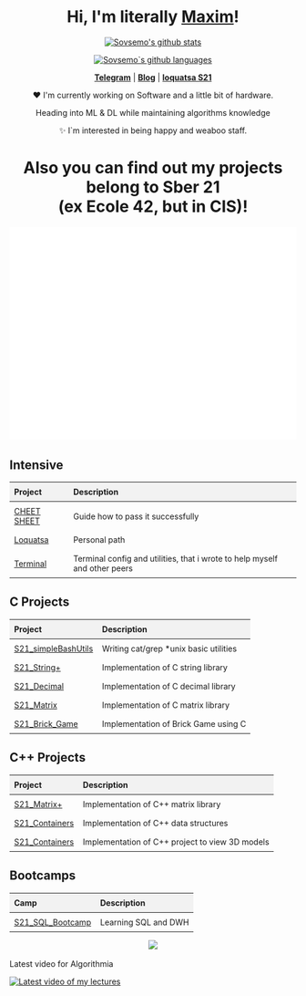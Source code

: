 <h1 align="center">Hi, I'm literally <a href="https://www.github.com/Sovsemo">Maxim</a>!</h1>
<!--<p align="center">
  <a href="https://www.edisonlee55.com"><img src="frieren.png" width=600px, alt="Banner"></a>
</p>
<h1 align="center">Welcome to my GitHub profile~ OwO</h1>-->

<p align="center">
  <a href="https://github.com/Sovsemo"><img src="https://github-readme-stats.vercel.app/api?username=SonseLin&hide_border=true&show_icons=true&theme=merko&rank_icon=github" alt="Sovsemo's github stats"></a>
</p>

<p align="center">
  <a href="https://github.com/Sovsemo"><img src="https://github-readme-stats.vercel.app/api/top-langs/?username=sonselin&layout=pie&theme=merko" alt="Sovsemo`s github languages"></a>
</p>

<p align="center">
  <strong><a href="https://t.me/Sonselin">Telegram</a></strong> |
  <strong><a href="https://t.me/baitishnik">Blog</a></strong> |
  <strong><a href="https://edu.21-school.ru/">loquatsa S21</a></strong>
</p>

<p align="center">❤ I'm currently working on Software and a little bit of hardware.</p>
<p align="center">   Heading into ML & DL while maintaining algorithms knowledge
<p align="center">✨ I`m interested in being happy and weaboo staff.</p>

<h1 align="center">Also you can find out my projects belong to Sber 21<br>(ex Ecole 42, but in CIS)!</h1>
<p align="center">
  <a href="https://www.edisonlee55.com"><img src="mimic.gif" width=600px, alt="Banner"></a>
</p>
<h2>Intensive</h2>
<table>
  <thead>
    <tr>
      <th style="background-color: #f2f2f2; padding: 8px; text-align: left;">Project</th>
      <th style="background-color: #f2f2f2; padding: 8px; text-align: left;">Description</th>
    </tr>
  </thead>
  <tbody>
     <tr>
      <td style="padding: 8px; text-align: left;"><a href="https://github.com/Sovsemo/S21_CHEET_SHEET">CHEET SHEET</a></td>
      <td style="padding: 8px; text-align: left;">Guide how to pass it successfully</td>
    </tr>
    <tr>
      <td style="padding: 8px; text-align: left;"><a href="https://github.com/Sovsemo/S21_intensive_loquatsa">Loquatsa</a></td>
      <td style="padding: 8px; text-align: left;">Personal path</td>
    </tr>
    <tr>
      <td style="padding: 8px; text-align: left;"><a href="https://github.com/Sovsemo/S21_swim_script">Terminal</a></td>
      <td style="padding: 8px; text-align: left;">Terminal config and utilities, that i wrote to help myself and other peers</td>
    </tr>
  </tbody>
</table>
<h2>C Projects</h2>
<table>
  <thead>
    <tr>
      <th style="background-color: #f2f2f2; padding: 8px; text-align: left;">Project</th>
      <th style="background-color: #f2f2f2; padding: 8px; text-align: left;">Description</th>
    </tr>
  </thead>
  <tbody>
    <tr>
      <td style="padding: 8px; text-align: left;"><a href="https://github.com/SonseLin/s21_simpleBashUtils">S21_simpleBashUtils</a></td>
      <td style="padding: 8px; text-align: left;">Writing cat/grep *unix basic utilities</td>
    </tr>
    <tr>
      <td style="padding: 8px; text-align: left;"><a href="https://github.com/SonseLin/s21_string-">S21_String+</a></td>
      <td style="padding: 8px; text-align: left;">Implementation of C string library</td>
    </tr>
    <tr>
      <td style="padding: 8px; text-align: left;"><a href="https://github.com/SonseLin/s21_decimal">S21_Decimal</a></td>
      <td style="padding: 8px; text-align: left;">Implementation of C decimal library</td>
    </tr>
    <tr>
      <td style="padding: 8px; text-align: left;"><a href="https://github.com/SonseLin/s21_matrix">S21_Matrix</a></td>
      <td style="padding: 8px; text-align: left;">Implementation of C matrix library</td>
    </tr>
    <tr>
      <td style="padding: 8px; text-align: left;"><a href="https://github.com/SonseLin/S21_brick_game">S21_Brick_Game</a></td>
      <td style="padding: 8px; text-align: left;">Implementation of Brick Game using C</td>
    </tr>
  </tbody>
</table>
<h2>C++ Projects</h2>
<table>
  <thead>
    <tr>
      <th style="background-color: #f2f2f2; padding: 8px; text-align: left;">Project</th>
      <th style="background-color: #f2f2f2; padding: 8px; text-align: left;">Description</th>
    </tr>
  </thead>
  <tbody>
     <tr>
      <td style="padding: 8px; text-align: left;"><a href="https://github.com/SonseLin/S21_matrix_cpp">S21_Matrix+</a></td>
      <td style="padding: 8px; text-align: left;">Implementation of C++ matrix library</td>
    </tr>
    <tr>
      <td style="padding: 8px; text-align: left;"><a href="https://github.com/SonseLin/S21_Containers">S21_Containers</a></td>
      <td style="padding: 8px; text-align: left;">Implementation of C++ data structures</td>
    </tr>
    <tr>
      <td style="padding: 8px; text-align: left;"><a href="https://github.com/SonseLin/S21_3D_Viewer_2.0">S21_Containers</a></td>
      <td style="padding: 8px; text-align: left;">Implementation of C++ project to view 3D models</td>
    </tr>
  </tbody>
</table>
<h2>Bootcamps</h2>
<table>
  <thead>
    <tr>
      <th style="background-color: #f2f2f2; padding: 8px; text-align: left;">Camp</th>
      <th style="background-color: #f2f2f2; padding: 8px; text-align: left;">Description</th>
    </tr>
  </thead>
  <tbody>
    <tr>
      <td style="padding: 8px; text-align: left;"><a href="https://github.com/SonseLin/S21_SQL_Bootcamp">S21_SQL_Bootcamp</a></td>
      <td style="padding: 8px; text-align: left;">Learning SQL and DWH</td>
    </tr>
  </tbody>
</table>

<p align="center">
<img src="https://visitcount.itsvg.in/api?id=sonselin&label=Profile%20Views&color=12&icon=1&pretty=true">
</p>
<p>Latest video for Algorithmia</p>

[![Latest video of my lectures](https://i.ytimg.com/an_webp/uxqXTWwpkiU/mqdefault_6s.webp?du=3000&sqp=CLT167AG&rs=AOn4CLCCZfysH_F6KM0e1zlleq27r-tfJA)](https://www.youtube.com/watch?v=uxqXTWwpkiU)

